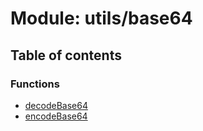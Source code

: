 # Module: utils/base64

## Table of contents

### Functions

- [decodeBase64](../functions/utils_base64.decodeBase64.md)
- [encodeBase64](../functions/utils_base64.encodeBase64.md)
